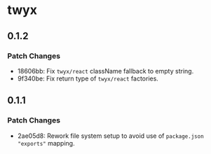 # twyx

## 0.1.2

### Patch Changes

- 18606bb: Fix `twyx/react` className fallback to empty string.
- 9f340be: Fix return type of `twyx/react` factories.

## 0.1.1

### Patch Changes

- 2ae05d8: Rework file system setup to avoid use of `package.json "exports"` mapping.
